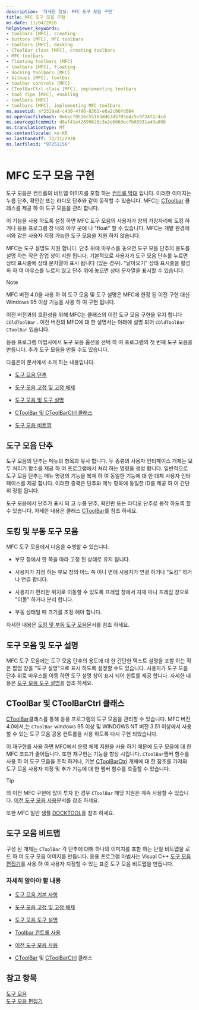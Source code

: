 ```yaml
---
description: '자세한 정보: MFC 도구 모음 구현'
title: MFC 도구 모음 구현
ms.date: 11/04/2016
helpviewer_keywords:
- toolbars [MFC], creating
- buttons [MFC], MFC toolbars
- toolbars [MFC], docking
- CToolBar class [MFC], creating toolbars
- MFC toolbars
- floating toolbars [MFC]
- toolbars [MFC], floating
- docking toolbars [MFC]
- bitmaps [MFC], toolbar
- toolbar controls [MFC]
- CToolBarCtrl class [MFC], implementing toolbars
- tool tips [MFC], enabling
- toolbars [MFC]
- toolbars [MFC], implementing MFC toolbars
ms.assetid: af3319ad-c430-4f90-8361-e6a2c06fd084
ms.openlocfilehash: 0e6ecf0536c55163dd63d5f05e4c5c9f24f2c4cd
ms.sourcegitcommit: d6af41e42699628c3e2e6063ec7b03931a49a098
ms.translationtype: MT
ms.contentlocale: ko-KR
ms.lasthandoff: 12/11/2020
ms.locfileid: "97251156"
---
```

# <a name="mfc-toolbar-implementation"></a>MFC 도구 모음 구현

도구 모음은 컨트롤의 비트맵 이미지를 포함 하는 [컨트롤 막대](control-bars.md) 입니다. 이러한 이미지는 누름 단추, 확인란 또는 라디오 단추와 같이 동작할 수 있습니다. MFC는 [CToolbar](reference/ctoolbar-class.md) 클래스를 제공 하 여 도구 모음을 관리 합니다.

이 기능을 사용 하도록 설정 하면 MFC 도구 모음의 사용자가 창의 가장자리에 도킹 하거나 응용 프로그램 창 내의 아무 곳에 나 "float" 할 수 있습니다. MFC는 개발 환경에서와 같은 사용자 지정 가능한 도구 모음을 지원 하지 않습니다.

MFC는 도구 설명도 지원 합니다. 단추 위에 마우스를 놓으면 도구 모음 단추의 용도를 설명 하는 작은 팝업 창이 지원 됩니다. 기본적으로 사용자가 도구 모음 단추를 누르면 상태 표시줄에 상태 문자열이 표시 됩니다 (있는 경우). "날아오기" 상태 표시줄을 활성화 하 여 마우스를 누르지 않고 단추 위에 놓으면 상태 문자열을 표시할 수 있습니다.

> [!NOTE]
> MFC 버전 4.0을 사용 하 여 도구 모음 및 도구 설명은 MFC에 한정 된 이전 구현 대신 Windows 95 이상 기능을 사용 하 여 구현 됩니다.

이전 버전과의 호환성을 위해 MFC는 클래스의 이전 도구 모음 구현을 유지 합니다 `COldToolBar` . 이전 버전의 MFC에 대 한 설명서는 아래에 설명 되어 `COldToolBar` `CToolBar` 있습니다.

응용 프로그램 마법사에서 도구 모음 옵션을 선택 하 여 프로그램의 첫 번째 도구 모음을 만듭니다. 추가 도구 모음을 만들 수도 있습니다.

다음은이 문서에서 소개 하는 내용입니다.

- [도구 모음 단추](#_core_toolbar_buttons)

- [도구 모음 고정 및 고정 해제](#_core_docking_and_floating_toolbars)

- [도구 모음 및 도구 설명](#_core_toolbars_and_tool_tips)

- [CToolBar 및 CToolBarCtrl 클래스](#_core_the_ctoolbar_and_ctoolbarctrl_classes)

- [도구 모음 비트맵](#_core_the_toolbar_bitmap)

## <a name="toolbar-buttons"></a><a name="_core_toolbar_buttons"></a> 도구 모음 단추

도구 모음의 단추는 메뉴의 항목과 유사 합니다. 두 종류의 사용자 인터페이스 개체는 모두 처리기 함수를 제공 하 여 프로그램에서 처리 하는 명령을 생성 합니다. 일반적으로 도구 모음 단추는 메뉴 명령의 기능을 복제 하 여 동일한 기능에 대 한 대체 사용자 인터페이스를 제공 합니다. 이러한 중복은 단추와 메뉴 항목에 동일한 ID를 제공 하 여 간단히 정렬 됩니다.

도구 모음에서 단추가 표시 되 고 누름 단추, 확인란 또는 라디오 단추로 동작 하도록 할 수 있습니다. 자세한 내용은 클래스 [CToolBar](reference/ctoolbar-class.md)를 참조 하세요.

## <a name="docking-and-floating-toolbars"></a><a name="_core_docking_and_floating_toolbars"></a> 도킹 및 부동 도구 모음

MFC 도구 모음에서 다음을 수행할 수 있습니다.

- 부모 창에서 한 쪽을 따라 고정 된 상태로 유지 됩니다.

- 사용자가 지정 하는 부모 창의 어느 쪽 이나 면에 사용자가 연결 하거나 "도킹" 하거나 연결 합니다.

- 사용자가 편리한 위치로 이동할 수 있도록 프레임 창에서 자체 미니 프레임 창으로 "이동" 하거나 분리 합니다.

- 부동 상태일 때 크기를 조정 해야 합니다.

자세한 내용은 [도킹 및 부동 도구 모음](docking-and-floating-toolbars.md)문서를 참조 하세요.

## <a name="toolbars-and-tool-tips"></a><a name="_core_toolbars_and_tool_tips"></a> 도구 모음 및 도구 설명

MFC 도구 모음에는 도구 모음 단추의 용도에 대 한 간단한 텍스트 설명을 포함 하는 작은 팝업 창을 "도구 설명"으로 표시 하도록 설정할 수도 있습니다. 사용자가 도구 모음 단추 위로 마우스를 이동 하면 도구 설명 창이 표시 되어 힌트를 제공 합니다. 자세한 내용은 [도구 모음 도구 설명](toolbar-tool-tips.md)을 참조 하세요.

## <a name="the-ctoolbar-and-ctoolbarctrl-classes"></a><a name="_core_the_ctoolbar_and_ctoolbarctrl_classes"></a> CToolBar 및 CToolBarCtrl 클래스

[CToolBar](reference/ctoolbar-class.md)클래스를 통해 응용 프로그램의 도구 모음을 관리할 수 있습니다. MFC 버전 4.0에서,는 `CToolBar` windows 95 이상 및 WINDOWS NT 버전 3.51 이상에서 사용할 수 있는 도구 모음 공용 컨트롤을 사용 하도록 다시 구현 되었습니다.

이 재구현를 사용 하면 MFC에서 운영 체제 지원을 사용 하기 때문에 도구 모음에 대 한 MFC 코드가 줄어듭니다. 또한 재구현는 기능을 향상 시킵니다. `CToolBar`멤버 함수를 사용 하 여 도구 모음을 조작 하거나, 기본 [CToolBarCtrl](reference/ctoolbarctrl-class.md) 개체에 대 한 참조를 가져와 도구 모음 사용자 지정 및 추가 기능에 대 한 멤버 함수를 호출할 수 있습니다.

> [!TIP]
> 의 이전 MFC 구현에 많이 투자 한 경우 `CToolBar` 해당 지원은 계속 사용할 수 있습니다. [이전 도구 모음 사용](using-your-old-toolbars.md)문서를 참조 하세요.

또한 MFC 일반 샘플 [DOCKTOOL](../overview/visual-cpp-samples.md)을 참조 하세요.

## <a name="the-toolbar-bitmap"></a><a name="_core_the_toolbar_bitmap"></a> 도구 모음 비트맵

구성 된 개체는 `CToolBar` 각 단추에 대해 하나의 이미지를 포함 하는 단일 비트맵을 로드 하 여 도구 모음 이미지를 만듭니다. 응용 프로그램 마법사는 Visual C++ [도구 모음 편집기](../windows/toolbar-editor.md)를 사용 하 여 사용자 지정할 수 있는 표준 도구 모음 비트맵을 만듭니다.

### <a name="what-do-you-want-to-know-more-about"></a>자세히 알아야 할 내용

- [도구 모음 기본 사항](toolbar-fundamentals.md)

- [도구 모음 고정 및 고정 해제](docking-and-floating-toolbars.md)

- [도구 모음 도구 설명](toolbar-tool-tips.md)

- [Toolbar 컨트롤 사용](working-with-the-toolbar-control.md)

- [이전 도구 모음 사용](using-your-old-toolbars.md)

- [CToolBar](reference/ctoolbar-class.md) 및 [CToolBarCtrl](reference/ctoolbarctrl-class.md) 클래스

## <a name="see-also"></a>참고 항목

[도구 모음](toolbars.md)<br/>
[도구 모음 편집기](../windows/toolbar-editor.md)
